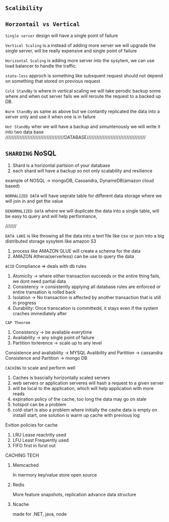 ## `Scalibility`

## `Horzontail vs Vertical`

`Single server` design will have a single point of failure

`Vertical Scaling` is a instead of adding more server we will upgrade the single server, will be really expensive and single point of failure

`Horizontal Scaling` is adding more server into the sysytem, we can use load balancer to handle the traffic.

`state-less` approch is something like subsquent request should not depend on something that stored on previous request

`Cold StandBy` is where in vertical scaling we will take perodic backup some where and when out server fails we will reroute the request to a backed up DB.

`Warm StandBy` as same as above but we contantly replicated the data into a server only and use it when one is in failure

 `Hot StandBy` wher we will have a backup and simuntenously we will write it into two data base
/////////////////////////////////////DATABASE/////////////////////////////////////

## `SHARDING` NoSQL
1. Shard is a horizontal partsion of your database
2. each shard will have a backup so not only scalability and resilience

example of NOSQL -> mongoDB, Cassandra, DynameDB(amazon cloud based)

`NORMALIZED DATA` will have seprate table for different data storage where we will join in and get the value

`DENORMALIZED DATA` where we will duplicate the data into a single table, will be easy to query and will help performance, 

///////

`DATA LAKE` is like throwing all the data into a text file like csv or json into a big distributed storage sysytem like amazon S3 

1. process like AMAZON GLUE will create a schema for the data
2. AMAZON Athena(serverless) can be use to query the data


`ACID` Compliance => deals with db rules
1. Atomicity -> where either transaction succeeds or the entire thing fails, we dont need partial data
2. Consistency -> consistently applying all database rules are enforced or entire transation is rolled back
3. Isolation -> No transaction is affected by another transaction that is still in progress
4. Durability: Once transcation is committedd, it stays even if the system craches immediately after


`CAP Theorem`
1. Consistency  -> be avaliable everytime
2. Availability -> any single point of failure
3. Partition torlerence -> scale up to any level

Consistence and avaliability -> MYSQL
Avalibility and Partition -> cassandra
Consistence and Partition -> mongo DB

`CACHING`
to scale and perform well
1. Caches is bascially horizontally scaled servers
2. web servers or application serveres will hash a request to a given server 
3. will be local to the application, which will help application with more reads
4. expiration policy of the cache, too long the data may go on stale
5. hotspot can be a problem
6. cold-start is also a problem where initially the cashe data is empty on instaill start, one solution is warm up cache with previous log

Evition policies for cache
1. LRU Lease reactntly used
2. LFU Least Frequently used
3. FIFO first in forst out

CACHING TECH
1. Memcached

    In mermory key/value store
    open source
2. Redis

    More feature
    snapshots, replication
    advance data structure
3. Ncache

    made for .NET, java, node


































